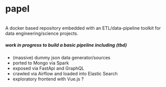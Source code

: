 # papel

<br>A docker based repository embedded with an ETL/data-pipeline toolkit for data engineering/science projects.

##### work in progress to build a basic pipeline including (tbd)
 - (massive) dummy json data generator/sources
 - ported to Mongo via Spark
 - exposed via FastApi and GraphQL
 - crawled via Airflow and loaded into Elastic Search
 - exploratory frontend with Vue.js ?
 
